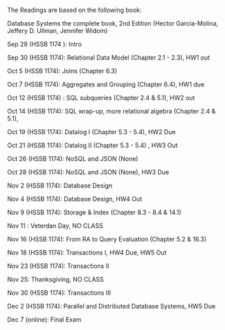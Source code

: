The Readings are based on the following book:

Database Systems the complete book, 2nd Edition (Hector Garcia-Molina, Jeffery D. Ullman, Jennifer Widom)

Sep 28 (HSSB 1174 ): Intro 

Sep 30 (HSSB 1174): Relational Data Model (Chapter 2.1 - 2.3), HW1 out

Oct 5 (HSSB 1174): Joins (Chapter 6.3)

Oct 7 (HSSB 1174): Aggregates and Grouping (Chapter 6.4), HW1 due

Oct 12 (HSSB 1174) :  SQL subqueries (Chapter 2.4 & 5.1), HW2 out

Oct 14 (HSSB 1174): SQL wrap-up, more relational algebra (Chapter 2.4 & 5.1), 

Oct 19 (HSSB 1174): Datalog I (Chapter 5.3 - 5.4), HW2 Due

Oct 21 (HSSB 1174): Datalog II (Chapter 5.3 - 5.4) , HW3 Out

Oct 26 (HSSB 1174): NoSQL and JSON (None)

Oct 28 (HSSB 1174): NoSQL and JSON (None), HW3 Due

Nov 2 (HSSB 1174):  Database Design 

Nov 4 (HSSB 1174): Database Design, HW4 Out

Nov 9 (HSSB 1174):  Storage & Index (Chapter 8.3 - 8.4 & 14.1)

Nov 11 : Veterdan Day, NO CLASS

Nov 16 (HSSB 1174): From RA to Query Evaluation (Chapter 5.2 & 16.3) 

Nov 18 (HSSB 1174):  Transactions I, HW4 Due, HW5 Out

Nov 23 (HSSB 1174): Transactions II 

Nov 25: Thanksgiving, NO CLASS 

Nov 30 (HSSB 1174): Transactions III

Dec 2 (HSSB 1174): Parallel and Distributed Database Systems, HW5 Due

Dec 7 (online):  Final Exam
